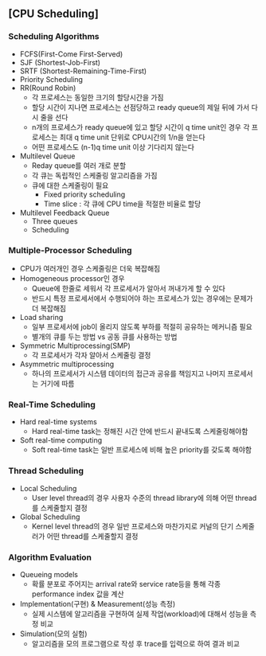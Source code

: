 ## [CPU Scheduling]

### Scheduling Algorithms

- FCFS(First-Come First-Served)
- SJF (Shortest-Job-First)
- SRTF (Shortest-Remaining-Time-First)
- Priority Scheduling
- RR(Round Robin)
  - 각 프로세스는 동일한 크기의 할당시간을 가짐
  - 할당 시간이 지나면 프로세스는 선점당하고 ready queue의 제일 뒤에 가서 다시 줄을 선다
  - n개의 프로세스가 ready queue에 있고 할당 시간이 q time unit인 경우 각 프로세스는 최대 q time unit 단위로 CPU시간의 1/n을 얻는다
  - 어떤 프로세스도 (n-1)q time unit 이상 기다리지 않는다
- Multilevel Queue
  - Reday queue를 여러 개로 분할
  - 각 큐는 독립적인 스케줄링 알고리즘을 가짐
  - 큐에 대한 스케줄링이 필요
    - Fixed priority scheduling
    - Time slice : 각 큐에 CPU time을 적절한 비율로 할당
- Multilevel Feedback Queue
  - Three queues
  - Scheduling

### Multiple-Processor Scheduling

- CPU가 여러개인 경우 스케줄링은 더욱 복잡해짐
- Homogeneous processor인 경우
  - Queue에 한줄로 세워서 각 프로세서가 알아서 꺼내가게 할 수 있다
  - 반드시 특정 프로세서에서 수행되어야 하는 프로세스가 있는 경우에는 문제가 더 복잡해짐
- Load sharing
  - 일부 프로세서에 job이 올리지 않도록 부하를 적절히 공유하는 메커니즘 필요
  - 별개의 큐를 두는 방법 vs 공동 큐를 사용하는 방법
- Symmetric Multiprocessing(SMP)
  - 각 프로세서가 각자 알아서 스케줄링 결정
- Asymmetric multiprocessing
  - 하나의 프로세서가 시스템 데이터의 접근과 공유를 책임지고 나머지 프로세서는 거기에 따름

### Real-Time Scheduling

- Hard real-time systems
  - Hard real-time task는 정해진 시간 안에 반드시 끝내도록 스케줄링해야함
- Soft real-time computing
  - Soft real-time task는 일반 프로세스에 비해 높은 priority를 갖도록 해야함

### Thread Scheduling

- Local Scheduling
  - User level thread의 경우 사용자 수준의 thread library에 의해 어떤 thread를 스케줄할지 결정
- Global Scheduling
  - Kernel level thread의 경우 일반 프로세스와 마찬가지로 커널의 단기 스케줄러가 어떤 thread를 스케줄할지 결정

### Algorithm Evaluation

- Queueing models
  - 확률 분포로 주어지는 arrival rate와 service rate등을 통해 각종 performance index 값을 계산
- Implementation(구현) & Measurement(성능 측정)
  - 실제 시스템에 알고리즘을 구현하여 실제 작업(workload)에 대해서 성능을 측정 비교
- Simulation(모의 실험)
  - 알고리즘을 모의 프로그램으로 작성 후 trace를 입력으로 하여 결과 비교

